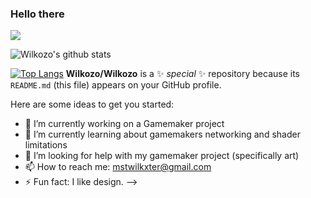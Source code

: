 ### Hello there

<a href="https://github.com/Wilkozo/github-readme-stats">
  <img align="center" src="https://github-readme-stats.vercel.app/api?username=Wilkozo&show_icons=true&theme=blue-green" />
</a>
<a>
  
</a>


![Wilkozo's github stats](https://github-readme-stats.vercel.app/api?username=Wilkozo&show_icons=true&theme=blue-green)

[![Top Langs](https://github-readme-stats.vercel.app/api/top-langs/?username=Wilkozo&layout=compact)](https://github.com/Wilkozo/github-readme-stats)
**Wilkozo/Wilkozo** is a ✨ _special_ ✨ repository because its `README.md` (this file) appears on your GitHub profile.

Here are some ideas to get you started:

- 🔭 I’m currently working on a Gamemaker project
- 🌱 I’m currently learning about gamemakers networking and shader limitations
- 🤔 I’m looking for help with my gamemaker project (specifically art)
- 📫 How to reach me: mstwilkxter@gmail.com
- ⚡ Fun fact: I like design.
-->
